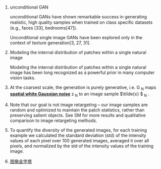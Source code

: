 1. unconditional GAN

   unconditional GANs have shown remarkable success in generating realistic, high quality samples when trained on class speciﬁc datasets (e.g., faces [33], bedrooms[47]).

   Unconditional single image GANs have been explored only in the context of texture generation[3, 27, 31].

2. Modeling the internal distribution of patches within a single natural image

   Modeling the internal distribution of patches within a single natural image has been long recognized as a powerful prior in many computer vision tasks.

3. At the coarsest scale, the generation is purely generative, i.e. G <sub>N</sub> maps [**spatial white Gaussian noise**](https://baike.baidu.com/item/%E9%AB%98%E6%96%AF%E7%99%BD%E5%99%AA%E5%A3%B0/3547261#3) z<sub> N</sub> to an image sample $\tilde{x} $<sub> N</sub> .

4. Note that our goal is not image retargeting – our image samples are random and optimized to maintain the patch statistics, rather than preserving salient objects. See SM for more results and qualitative comparison to image retargeting methods.

5. To quantify the diversity of the generated images, for each training example we calculated the standard deviation (std) of the intensity values of each pixel over 100 generated images, averaged it over all pixels, and normalized by the std of the intensity values of the training image.

6. [图像金字塔](https://blog.csdn.net/Eastmount/article/details/89341077/)

